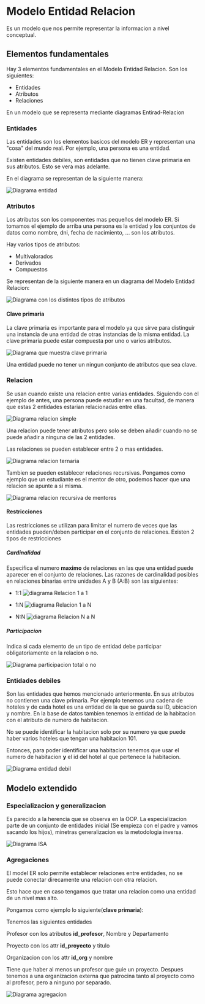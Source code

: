 # Modelo Entidad Relacion

Es un modelo que nos permite representar la informacion a nivel conceptual.

## Elementos fundamentales

Hay 3 elementos fundamentales en el Modelo Entidad Relacion. Son los siguientes:

- Entidades
- Atributos
- Relaciones

En un modelo que se representa mediante diagramas Entirad-Relacion

### Entidades

Las entidades son los elementos basicos del modelo ER y representan una "cosa" del mundo real. Por ejemplo, una persona es una entidad.

Existen entidades debiles, son entidades que no tienen clave primaria en sus atributos. Esto se vera mas adelante.

En el diagrama se representan de la siguiente manera:

![Diagrama entidad](imagenes/entity.png)

### Atributos

Los atributos son los componentes mas pequeños del modelo ER. Si tomamos el ejemplo de arriba una persona es la entidad y los conjuntos de datos como nombre, dni, fecha de nacimiento, ... son los atributos.

Hay varios tipos de atributos:

- Multivalorados
- Derivados
- Compuestos

Se representan de la siguiente manera en un diagrama del Modelo Entidad Relacion:

![Diagrama con los distintos tipos de atributos](imagenes/attribute_types.png)

#### Clave primaria

La clave primaria es importante para el modelo ya que sirve para distinguir una instancia de una entidad de otras instancias de la misma entidad. La clave primaria puede estar compuesta por uno o varios atributos.

![Diagrama que muestra clave primaria](imagenes/primary_key.png)

Una entidad puede no tener un ningun conjunto de atributos que sea clave.

### Relacion

Se usan cuando existe una relacion entre varias entidades. Siguiendo con el ejemplo de antes, una persona puede estudiar en una facultad, de manera que estas 2 entidades estarian relacionadas entre ellas.

![Diagrama relacion simple](imagenes/simple_relation.png)

Una relacion puede tener atributos pero solo se deben añadir cuando no se puede añadir a ninguna de las 2 entidades.

Las relaciones se pueden establecer entre 2 o mas entidades.

![Diagrama relacion ternaria](imagenes/triple_relation.png)


Tambien se pueden establecer relaciones recursivas. Pongamos como ejemplo que un estudiante es el mentor de otro, podemos hacer que una relacion se apunte a si misma.

![Diagrama relacion recursiva de mentores](imagenes/recursive_relation.png)

#### Restricciones

Las restricciones se utilizan para limitar el numero de veces que las entidades pueden/deben participar en el conjunto de relaciones. Existen 2 tipos de restricciones

##### Cardinalidad

Especifica el numero **maximo** de relaciones en las que una entidad puede aparecer en el conjunto de relaciones. Las razones de cardinalidad posibles en relaciones binarias entre unidades A y B (A:B) son las siguientes:

- 1:1
![diagrama Relacion 1 a 1](imagenes/relation_11.png)

- 1:N
![diagrama Relacion 1 a N](imagenes/relation_1N.png)

- N:N
![diagrama Relacion N a N](imagenes/relation_NN.png)

##### Participacion

Indica si cada elemento de un tipo de entidad debe participar obligatoriamente en la relacion o no.

![Diagrama participacion total o no](imagenes/participation.png)

### Entidades debiles

Son las entidades que hemos mencionado anteriormente. En sus atributos no contienen una clave primaria. Por ejemplo tenemos una cadena de hoteles y de cada hotel es una entidad de la que se guarda su ID, ubicacion y nombre. En la base de datos tambien tenemos la entidad de la habitacion con el atributo de numero de habitacion.

No se puede identificar la habitacion solo por su numero ya que puede haber varios hoteles que tengan una habitacion 101.

Entonces, para poder identificar una habitacion tenemos que usar el numero de habitacion **y** el id del hotel al que pertenece la habitacion.

![Diagrama entidad debil](imagenes/weak_entity.png)

## Modelo extendido

### Especializacion y generalizacion

Es parecido a la herencia que se observa en la OOP. La especializacion parte de un conjunto de entidades inicial (Se empieza con el padre y vamos sacando los hijos), minetras generalizacion es la metodologia inversa.

![Diagrama ISA](imagenes/isa.png)

### Agregaciones

El model ER solo permite establecer relaciones entre entidades, no se puede conectar direcamente una relacion con otra relacion.

Esto hace que en caso tengamos que tratar una relacion como una entidad de un nivel mas alto.

Pongamos como ejemplo lo siguiente(**clave primaria**):

Tenemos las siguientes entidades

Profesor con los atributos **id_profesor**, Nombre y Departamento

Proyecto con los attr **id_proyecto** y titulo

Organizacion con los attr **id_org** y nombre

Tiene que haber al menos un profesor que guie un proyecto. Despues tenemos a una organizacion externa que patrocina tanto al proyecto como al profesor, pero a ninguno por separado.

![Diagrama agregacion](imagenes/agregation.png)
